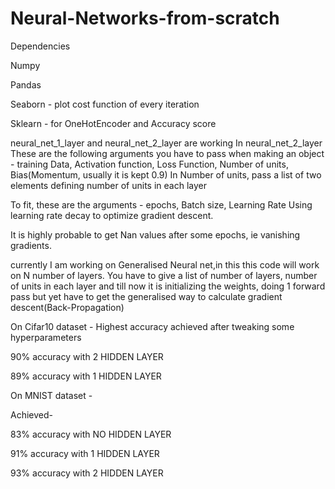 # Neural-Networks-from-scratch
Dependencies

Numpy

Pandas

Seaborn - plot cost function of every iteration

Sklearn - for OneHotEncoder and Accuracy score

neural_net_1_layer and neural_net_2_layer are working
In neural_net_2_layer
These are the following arguments you have to pass when making an object -
training Data, Activation function, Loss Function, Number of units, Bias(Momentum, usually it is kept 0.9)
In Number of units, pass a list of two elements defining number of units in each layer

To fit, these are the arguments -
epochs, Batch size, Learning Rate
Using learning rate decay to optimize gradient descent.

It is highly probable to get Nan values after some epochs, ie vanishing gradients.

currently I am working on Generalised Neural net,in this this code will work on N number of layers.
You have to give a list of number of layers, number of units in each layer and till now it is
initializing the weights, doing 1 forward pass but yet have to get the generalised way to calculate gradient descent(Back-Propagation)


On Cifar10 dataset - 
Highest accuracy achieved after tweaking some hyperparameters

90% accuracy with 2 HIDDEN LAYER

89% accuracy with 1 HIDDEN LAYER


On MNIST dataset -

Achieved-

83% accuracy with NO HIDDEN LAYER

91% accuracy with 1 HIDDEN LAYER

93% accuracy with 2 HIDDEN LAYER
